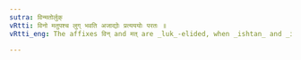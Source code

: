 ```yaml
---
sutra: विन्मतोर्लुक्
vRtti: विनो मतुपश्च लुग् भवति अजाद्योः प्रत्यययोः परतः ॥
vRtti_eng: The affixes विन् and मत् are _luk_-elided, when _ishtan_ and _iyasun_ follow.

---
```

